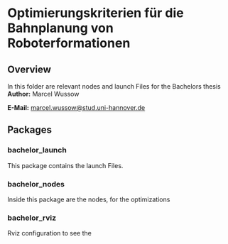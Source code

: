 # Optimierungskriterien für die Bahnplanung von Roboterformationen
## Overview

In this folder are relevant nodes and launch Files for the Bachelors thesis
**Author:** Marcel Wussow

**E-Mail:** marcel.wussow@stud.uni-hannover.de

## Packages
### bachelor_launch
This package contains the launch Files.

### bachelor_nodes
Inside this package are the nodes, for the optimizations

### bachelor_rviz
Rviz configuration to see the 
